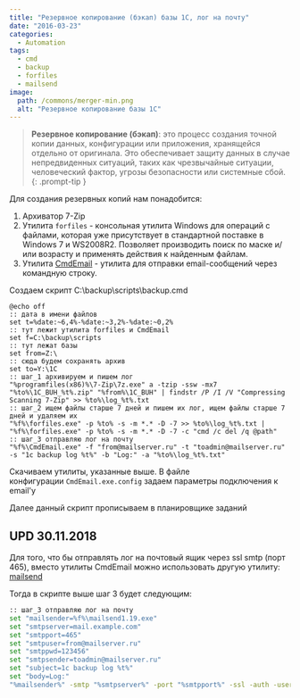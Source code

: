 ```yaml
---
title: "Резервное копирование (бэкап) базы 1С, лог на почту"
date: "2016-03-23"
categories: 
  - Automation
tags: 
  - cmd
  - backup
  - forfiles
  - mailsend
image:
  path: /commons/merger-min.png
  alt: "Резервное копирование базы 1С"
---
```


> **Резервное копирование (бэкап)**: это процесс создания точной копии данных, конфигурации или приложения, хранящейся отдельно от оригинала. Это обеспечивает защиту данных в случае непредвиденных ситуаций, таких как чрезвычайные ситуации, человеческий фактор, угрозы безопасности или системные сбой.
{: .prompt-tip }

Для создания резервных копий нам понадобится:

1. Архиватор 7-Zip
2. Утилита `forfiles` - консольная утилита Windows для операций с файлами, которая уже присутствует в стандартной поставке в Windows 7 и WS2008R2. Позволяет производить поиск по маске и/или возрасту и применять действия к найденным файлам.
3. Утилита [CmdEmail](https://cmdemail.codeplex.com/) - утилита для отправки email-сообщений через командную строку.

Создаем скрипт C:\backup\scripts\backup.cmd

```
@echo off
:: дата в имени файлов
set t=%date:~6,4%-%date:~3,2%-%date:~0,2%
:: тут лежит утилита forfiles и CmdEmail
set f=C:\backup\scripts
:: тут лежат базы
set from=Z:\
:: сюда будем сохранять архив
set to=Y:\1C
:: шаг_1 архивируем и пишем лог
"%programfiles(x86)%\7-Zip\7z.exe" a -tzip -ssw -mx7 "%to%\1C_BUH_%t%.zip" "%from%\1C_BUH" | findstr /P /I /V "Compressing Scanning 7-Zip" >> %to%\log_%t%.txt
:: шаг_2 ищем файлы старше 7 дней и пишем их лог, ищем файлы старше 7 дней и удаляем их
"%f%\forfiles.exe" -p %to% -s -m *.* -D -7 >> %to%\log_%t%.txt | "%f%\forfiles.exe" -p %to% -s -m *.* -D -7 -c "cmd /c del /q @path"
:: шаг_3 отправляю лог на почту
"%f%\CmdEmail.exe" -f "from@mailserver.ru" -t "toadmin@mailserver.ru" -s "1c backup log %t%" -b "Log:" -a "%to%\log_%t%.txt"
```

Скачиваем утилиты, указанные выше. В файле конфигурации `CmdEmail.exe.config` задаем параметры подключения к email'у

Далее данный скрипт прописываем в планировщике заданий

## UPD 30.11.2018

Для того, что бы отправлять лог на почтовый ящик через ssl smtp (порт 465), вместо утилиты CmdEmail можно использовать другую утилиту: [mailsend](https://github.com/muquit/mailsend)

Тогда в скрипте выше шаг 3 будет следующим:

```bash
:: шаг_3 отправляю лог на почту
set "mailsender=%f%\mailsend1.19.exe"
set "smtpserver=mail.example.com"
set "smtpport=465"
set "smtpuser=from@mailserver.ru"
set "smtppwd=123456"
set "smtpsender=toadmin@mailserver.ru" 
set "subject=1c backup log %t%"
set "body=Log:"
"%mailsender%" -smtp "%smtpserver%" -port "%smtpport%" -ssl -auth -user "%smtpuser%" -pass "%smtppwd%" -f "%smtpuser%" -t "%smtpsender%" -name "%smtpuser%" -rt "%smtpuser%" +cc +bc -q -sub "%subject%" -M "%body%"  -attach "%to%\log_%t%.txt"
```
